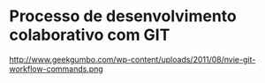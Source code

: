 # Processo de desenvolvimento colaborativo com GIT

http://www.geekgumbo.com/wp-content/uploads/2011/08/nvie-git-workflow-commands.png